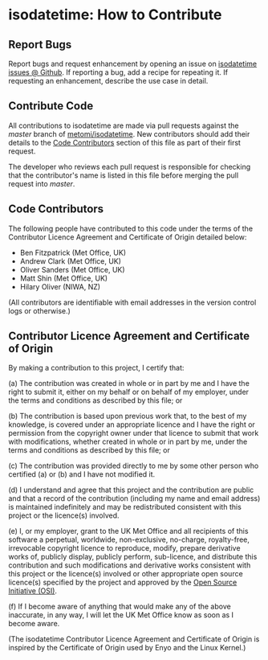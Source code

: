 # isodatetime: How to Contribute

## Report Bugs

Report bugs and request enhancement by opening an issue on
[isodatetime issues @ Github](https://github.com/metomi/isodatetime/issues).
If reporting a bug, add a recipe for repeating it.
If requesting an enhancement, describe the use case in detail.

## Contribute Code

All contributions to isodatetime are made via pull requests against the *master*
branch of [metomi/isodatetime](https://github.com/metomi/isodatetime).
New contributors should add their details to the [Code Contributors](#code-contributors)
section of this file as part of their first request.

The developer who reviews each pull request is responsible for checking that
the contributor's name is listed in this file before merging the pull request
into *master*.

## Code Contributors

The following people have contributed to this code under the terms of
the Contributor Licence Agreement and Certificate of Origin detailed
below:

* Ben Fitzpatrick (Met Office, UK)
* Andrew Clark (Met Office, UK)
* Oliver Sanders (Met Office, UK)
* Matt Shin (Met Office, UK)
* Hilary Oliver (NIWA, NZ)

(All contributors are identifiable with email addresses in the version control
logs or otherwise.)

## Contributor Licence Agreement and Certificate of Origin

By making a contribution to this project, I certify that:

(a) The contribution was created in whole or in part by me and I have
    the right to submit it, either on my behalf or on behalf of my
    employer, under the terms and conditions as described by this file;
    or

(b) The contribution is based upon previous work that, to the best of
    my knowledge, is covered under an appropriate licence and I have
    the right or permission from the copyright owner under that licence
    to submit that work with modifications, whether created in whole or
    in part by me, under the terms and conditions as described by
    this file; or

(c) The contribution was provided directly to me by some other person
    who certified (a) or (b) and I have not modified it.

(d) I understand and agree that this project and the contribution
    are public and that a record of the contribution (including my
    name and email address) is maintained indefinitely and may be
    redistributed consistent with this project or the licence(s)
    involved.

(e) I, or my employer, grant to the UK Met Office and all recipients of
    this software a perpetual, worldwide, non-exclusive, no-charge,
    royalty-free, irrevocable copyright licence to reproduce, modify,
    prepare derivative works of, publicly display, publicly perform,
    sub-licence, and distribute this contribution and such modifications
    and derivative works consistent with this project or the licence(s)
    involved or other appropriate open source licence(s) specified by
    the project and approved by the
    [Open Source Initiative (OSI)](http://www.opensource.org/).

(f) If I become aware of anything that would make any of the above
    inaccurate, in any way, I will let the UK Met Office know as soon as
    I become aware.

(The isodatetime Contributor Licence Agreement and Certificate of Origin is
inspired by the Certificate of Origin used by Enyo and the Linux
Kernel.)
